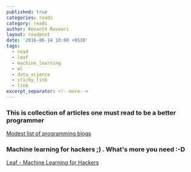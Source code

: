 ```yaml
---
published: true
categories: reads
category: reads
author: Revanth Revoori
layout: readpost
date: '2016-06-14 10:00 +0530'
tags:
  - read
  - leaf
  - machine_learning
  - ml
  - data_science
  - sticky_link
  - link
excerpt_separator: <!--more-->
---
```



### This is collection of articles one must read to be a better programmer

<a class="embedly-card" href="http://danluu.com/programming-blogs/">Modest list of programming blogs  <i class="fa fa-external-link"></i></a>

### Machine learning for hackers ;) . What's more you need :-D

<a class="embedly-card" href="http://autumnai.com/leaf/book/leaf.html">Leaf - Machine Learning for Hackers  <i class="fa fa-external-link"></i></a>
